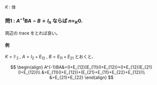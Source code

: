 $K$ : 体
### 問1 : $A^{-1}BA-B=I_n$ ならば $n=_K0$.
両辺の trace をとれば良い。
#### 例
$K=\mathbb F_2$ , $A=I_2+E_{12}$ , $B=E_{11}+E_{21}$ とおくと、

$$
\begin{align}
A^{-1}BA&=(I+E_{12})E_{11}(I+E_{12})+(I+E_{12})E_{21}(I+E_{12})\\
&=E_{11}(I+E_{12})+(E_{21}+E_{11}+E_{22}+E_{12})\\
&=E_{21}+E_{22}
\end{align}
$$
